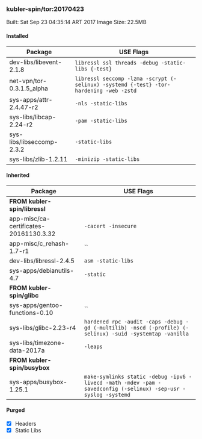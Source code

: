 ### kubler-spin/tor:20170423

Built: Sat Sep 23 04:35:14 ART 2017
Image Size: 22.5MB


#### Installed
Package | USE Flags
--------|----------
dev-libs/libevent-2.1.8 | `libressl ssl threads -debug -static-libs {-test}`
net-vpn/tor-0.3.1.5_alpha | `libressl seccomp -lzma -scrypt (-selinux) -systemd {-test} -tor-hardening -web -zstd`
sys-apps/attr-2.4.47-r2 | `-nls -static-libs`
sys-libs/libcap-2.24-r2 | `-pam -static-libs`
sys-libs/libseccomp-2.3.2 | `-static-libs`
sys-libs/zlib-1.2.11 | `-minizip -static-libs`
#### Inherited
Package | USE Flags
--------|----------
**FROM kubler-spin/libressl** |
app-misc/ca-certificates-20161130.3.32 | `-cacert -insecure`
app-misc/c_rehash-1.7-r1 | ``
dev-libs/libressl-2.4.5 | `asm -static-libs`
sys-apps/debianutils-4.7 | `-static`
**FROM kubler-spin/glibc** |
sys-apps/gentoo-functions-0.10 | ``
sys-libs/glibc-2.23-r4 | `hardened rpc -audit -caps -debug -gd (-multilib) -nscd (-profile) (-selinux) -suid -systemtap -vanilla`
sys-libs/timezone-data-2017a | `-leaps`
**FROM kubler-spin/busybox** |
sys-apps/busybox-1.25.1 | `make-symlinks static -debug -ipv6 -livecd -math -mdev -pam -savedconfig (-selinux) -sep-usr -syslog -systemd`
#### Purged
- [x] Headers
- [x] Static Libs
